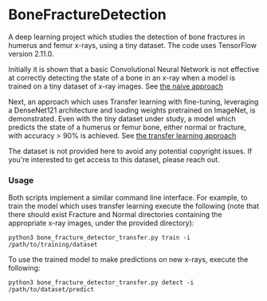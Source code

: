 # BoneFractureDetection
A deep learning project which studies the detection of bone fractures in humerus and femur x-rays, using a tiny dataset. The code uses TensorFlow version 2.11.0. 

Initially it is shown that a basic Convolutional Neural Network is not effective at correctly detecting the state of a bone in an x-ray when a model is trained on a tiny dataset of x-ray images. See [the naive approach](bone_fracture_detector_basic.py)

Next, an approach which uses Transfer learning with fine-tuning, leveraging a DenseNet121 architecture and loading weights pretrained on ImageNet, is demonstrated. Even with the tiny dataset under study, a model which predicts the state of a humerus or femur bone, either normal or fracture, with accuracy > 90% is achieved. See [the transfer learning approach](bone_fracture_detector_transfer.py)

The dataset is not provided here to avoid any potential copyright issues. If you're interested to get access to this dataset, please reach out.

### Usage
Both scripts implement a similar command line interface. For example, to train the model which uses transfer learning execute the following (note that there should exist Fracture and Normal directories containing the appropriate x-ray images, under the provided directory):
```
python3 bone_fracture_detector_transfer.py train -i /path/to/training/dataset
```

To use the trained model to make predictions on new x-rays, execute the following:
```
python3 bone_fracture_detector_transfer.py detect -i /path/to/dataset/predict
```
